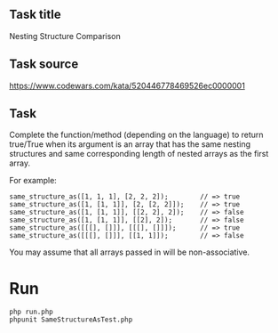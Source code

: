 ## Task title
Nesting Structure Comparison

## Task source
https://www.codewars.com/kata/520446778469526ec0000001

## Task
Complete the function/method (depending on the language) to return true/True 
when its argument is an array that has the same nesting structures and 
same corresponding length of nested arrays as the first array.

For example:
```
same_structure_as([1, 1, 1], [2, 2, 2]);        // => true
same_structure_as([1, [1, 1]], [2, [2, 2]]);    // => true
same_structure_as([1, [1, 1]], [[2, 2], 2]);    // => false
same_structure_as([1, [1, 1]], [[2], 2]);       // => false
same_structure_as([[[], []]], [[[], []]]);      // => true
same_structure_as([[[], []]], [[1, 1]]);        // => false
```

You may assume that all arrays passed in will be non-associative.

# Run
```
php run.php
phpunit SameStructureAsTest.php
```